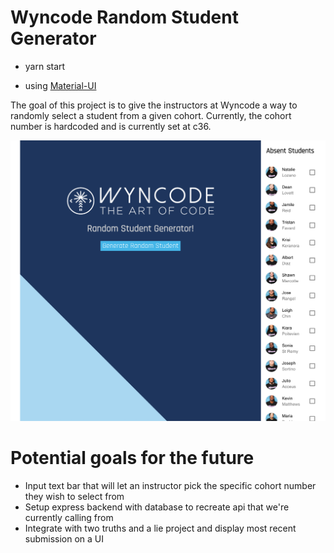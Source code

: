 # Wyncode Random Student Generator

- yarn start

- using [Material-UI](https://material-ui.com/)

The goal of this project is to give the instructors at Wyncode a way to randomly select a student
from a given cohort. Currently, the cohort number is hardcoded and is currently set at c36.

![Current Project](./src/styles/Wyncode.png)

# Potential goals for the future

- Input text bar that will let an instructor pick the specific cohort number they wish to select from
- Setup express backend with database to recreate api that we're currently calling from
- Integrate with two truths and a lie project and display most recent submission on a UI
